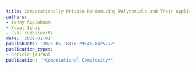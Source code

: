 ```yaml
---
title: Computationally Private Randomizing Polynomials and Their Applications
authors:
- Benny Applebaum
- Yuval Ishai
- Eyal Kushilevitz
date: '2006-01-01'
publishDate: '2025-05-18T16:29:46.842577Z'
publication_types:
- article-journal
publication: '*Computational Complexity*'
---
```

